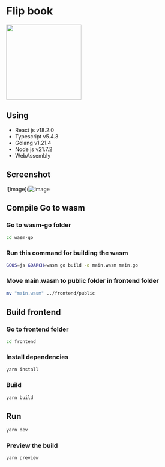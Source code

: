 # Flip book

<img src="https://github.com/Mohammad-Al-Refai/flip-book/assets/55941955/ef32dac3-dfd3-4707-92a5-3b3849b84c36" width="200"/>

## Using

- React js v18.2.0
- Typescript v5.4.3
- Golang v1.21.4
- Node js v21.7.2
- WebAssembly

## Screenshot

![image](![image](https://github.com/Mohammad-Al-Refai/flip-book/assets/55941955/8fe0f559-b9eb-47c6-be8f-a3817598e189)

## Compile Go to wasm

### Go to wasm-go folder

```bash
cd wasm-go
```

### Run this command for building the wasm

```bash
GOOS=js GOARCH=wasm go build -o main.wasm main.go
```

### Move main.wasm to public folder in frontend folder

```bash
mv "main.wasm" ../frontend/public
```

## Build frontend

### Go to frontend folder

```bash
cd frontend
```

### Install dependencies

```bash
yarn install
```

### Build

```bash
yarn build
```

## Run

```bash
yarn dev
```

### Preview the build

```bash
yarn preview
```
